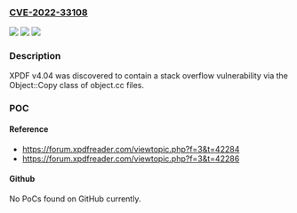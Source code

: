 ### [CVE-2022-33108](https://cve.mitre.org/cgi-bin/cvename.cgi?name=CVE-2022-33108)
![](https://img.shields.io/static/v1?label=Product&message=n%2Fa&color=blue)
![](https://img.shields.io/static/v1?label=Version&message=n%2Fa&color=blue)
![](https://img.shields.io/static/v1?label=Vulnerability&message=n%2Fa&color=brighgreen)

### Description

XPDF v4.04 was discovered to contain a stack overflow vulnerability via the Object::Copy class of object.cc files.

### POC

#### Reference
- https://forum.xpdfreader.com/viewtopic.php?f=3&t=42284
- https://forum.xpdfreader.com/viewtopic.php?f=3&t=42286

#### Github
No PoCs found on GitHub currently.

